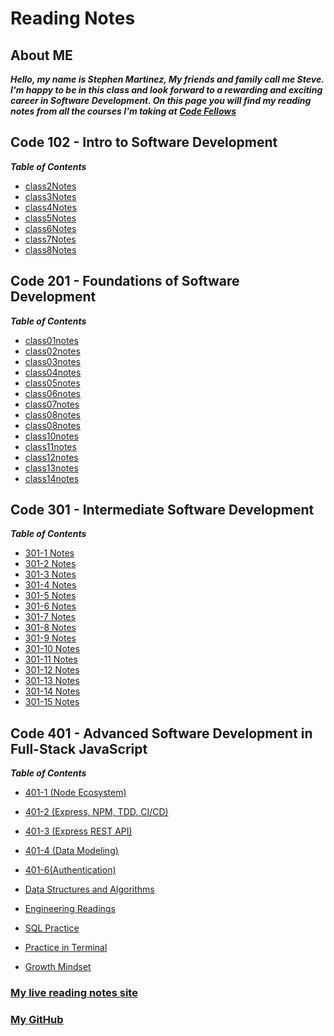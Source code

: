 # Reading Notes

## About ME

***Hello, my name is Stephen Martinez, My friends and family call me Steve.  I'm happy to be in this class and look forward to a rewarding and exciting career in Software Development.  On this page you will find my reading notes from all the courses I'm taking at [Code Fellows](https://www.codefellows.org/)***

## **Code 102 - Intro to Software Development**

***Table of Contents***

* [class2Notes](Class2notes.MD)
* [class3Notes](class3notes.md)
* [class4Notes](class4notes.md)
* [class5Notes](class5notes.md)
* [class6Notes](class6notes.md)
* [class7Notes](class7notes.md)
* [class8Notes](class8notes.md)

## **Code 201 - Foundations of Software Development**

***Table of Contents***

* [class01notes](class-01.md)
* [class02notes](class-02.md)
* [class03notes](class-03.md)
* [class04notes](class-04.md)
* [class05notes](class-05.md)
* [class06notes](class-06.md)
* [class07notes](class-07.md)
* [class08notes](class-08.md)
* [class08notes](class-09.md)
* [class10notes](class-10.md)
* [class11notes](class-11.md)
* [class12notes](class-12.md)
* [class13notes](class-13.md)
* [class14notes](class-14.md)

## **Code 301 - Intermediate Software Development**

***Table of Contents***

* [301-1 Notes](notes-301-1.md)
* [301-2 Notes](notes-301-2.md)
* [301-3 Notes](notes-301-3.md)
* [301-4 Notes](notes-301-4.md)
* [301-5 Notes](notes-301-5.md)
* [301-6 Notes](notes-301-6.md)
* [301-7 Notes](notes-301-7.md)
* [301-8 Notes](notes-301-8.md)
* [301-9 Notes](notes-301-9.md)
* [301-10 Notes](notes-301-10.md)
* [301-11 Notes](notes-301-11.md)
* [301-12 Notes](notes-301-12.md)
* [301-13 Notes](notes-301-13.md)
* [301-14 Notes](notes-301-14.md)
* [301-15 Notes](notes-301-15.md)

## **Code 401 - Advanced Software Development in Full-Stack JavaScript**

***Table of Contents***

* [401-1 (Node Ecosystem)](notes-401-1.md)

* [401-2 (Express, NPM, TDD, CI/CD)](notes-401-2.md)

* [401-3 (Express REST API)](notes-401-3.md)

* [401-4 (Data Modeling)](notes-401-4.md)

* [401-6(Authentication)](notes-401-6.md)

* [Data Structures and Algorithms](Data-Structures-and-Algorithms.md)

* [Engineering Readings](Engineering-Readings.md)

* [SQL Practice](SQL-Practice.md)

* [Practice in Terminal](Practice-in-Terminal.md)

* [Growth Mindset](Growth-Mindset.md)

### [My live reading notes site](<https://sdmartinez13.github.io/Reading-notes/>)

### [My GitHub](https://github.com/SdMartinez13)
